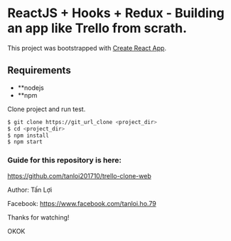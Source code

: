 # ReactJS + Hooks + Redux - Building an app like Trello from scrath.

This project was bootstrapped with [Create React App](https://github.com/facebook/create-react-app).

## Requirements

* **nodejs
* **npm

Clone project and run test.

```sh
$ git clone https://git_url_clone <project_dir>
$ cd <project_dir>
$ npm install
$ npm start
```

### Guide for this repository is here:

https://github.com/tanloi201710/trello-clone-web

Author: Tấn Lợi

Facebook: https://www.facebook.com/tanloi.ho.79

Thanks for watching!

OKOK